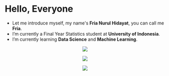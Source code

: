 <h1>Hello, Everyone</h1>

- Let me introduce myself, my name's **Fria Nurul Hidayat**, you can call me **Fria**.
- I’m currently a Final Year Statistics student at **University of Indonesia**.
- I’m currently learning **Data Science** and **Machine Learning**.

<p align=center>
<img src="https://github-readme-stats.vercel.app/api?username=frianlh&show_icons=true&theme=blueberry&border_radius=5&hide_border=true" align=center>
</p>

<p align=center>
<img src="https://github-readme-streak-stats.herokuapp.com/?user=frianlh&theme=blueberry&border_radius=5&hide_border=true" align=center>
</p>

<p align=center>
<img src="https://github-readme-stats.vercel.app/api/top-langs/?username=frianlh&layout=compact&theme=blueberry&border_radius=5&hide_border=true" align=center>
</p>
